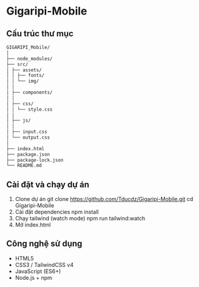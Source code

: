 ﻿# Gigaripi-Mobile

## Cấu trúc thư mục

``` bash
GIGARIPI_Mobile/
│
├── node_modules/
├── src/
│ ├── assets/
│ │ ├── fonts/
│ │ └── img/
│ │
│ ├── components/
│ │
│ ├── css/
│ │ └── style.css
│ │
│ ├── js/ 
│ │
│ ├── input.css
│ └── output.css
│
├── index.html 
├── package.json 
├── package-lock.json 
└── README.md
```

## Cài đặt và chạy dự án

1. Clone dự án
git clone https://github.com/Tducdz/Gigaripi-Mobile.git
cd Gigaripi-Mobile
2. Cài đặt dependencies
npm install
3. Chạy tailwind (watch mode)
npm run tailwind:watch
4. Mở index.html

## Công nghệ sử dụng
- HTML5
- CSS3 / TailwindCSS v4 
- JavaScript (ES6+)
- Node.js + npm

